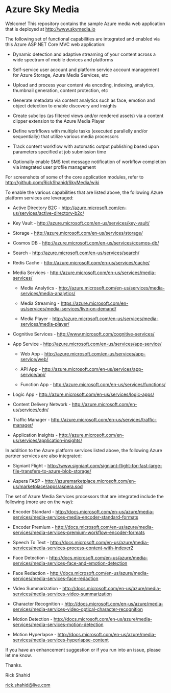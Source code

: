 # Azure Sky Media

Welcome! This repository contains the sample Azure media web application that is deployed at http://www.skymedia.io

The following set of functional capabilities are integrated and enabled via this Azure ASP.NET Core MVC web application:

* Dynamic detection and adaptive streaming of your content across a wide spectrum of mobile devices and platforms

* Self-service user account and platform service account management for Azure Storage, Azure Media Services, etc

* Upload and process your content via encoding, indexing, analytics, thumbnail generation, content protection, etc

* Generate metadata via content analytics such as face, emotion and object detection to enable discovery and insights

* Create subclips (as filtered views and/or rendered assets) via a content clipper extension to the Azure Media Player

* Define workflows with multiple tasks (executed parallelly and/or sequentially) that utilize various media processors

* Track content workflow with automatic output publishing based upon parameters specified at job submission time

* Optionally enable SMS text message notification of workflow completion via integrated user profile management

For screenshots of some of the core application modules, refer to http://github.com/RickShahid/SkyMedia/wiki

To enable the various capabilities that are listed above, the following Azure platform services are leveraged:

* Active Directory B2C - http://azure.microsoft.com/en-us/services/active-directory-b2c/

* Key Vault - http://azure.microsoft.com/en-us/services/key-vault/

* Storage - http://azure.microsoft.com/en-us/services/storage/

* Cosmos DB - http://azure.microsoft.com/en-us/services/cosmos-db/

* Search - http://azure.microsoft.com/en-us/services/search/

* Redis Cache - http://azure.microsoft.com/en-us/services/cache/

* Media Services - http://azure.microsoft.com/en-us/services/media-services/

  * Media Analytics - http://azure.microsoft.com/en-us/services/media-services/media-analytics/
  
  * Media Streaming - https://azure.microsoft.com/en-us/services/media-services/live-on-demand/
  
  * Media Player - http://azure.microsoft.com/en-us/services/media-services/media-player/
  
* Cognitive Services - http://www.microsoft.com/cognitive-services/

* App Service - http://azure.microsoft.com/en-us/services/app-service/

  * Web App - http://azure.microsoft.com/en-us/services/app-service/web/

  * API App - http://azure.microsoft.com/en-us/services/app-service/api/
 
  * Function App - http://azure.microsoft.com/en-us/services/functions/

* Logic App - http://azure.microsoft.com/en-us/services/logic-apps/

* Content Delivery Network - http://azure.microsoft.com/en-us/services/cdn/

* Traffic Manager - http://azure.microsoft.com/en-us/services/traffic-manager/

* Application Insights - http://azure.microsoft.com/en-us/services/application-insights/

In addition to the Azure platform services listed above, the following Azure partner services are also integrated:

* Signiant Flight - http://www.signiant.com/signiant-flight-for-fast-large-file-transfers-to-azure-blob-storage/

* Aspera FASP - http://azuremarketplace.microsoft.com/en-us/marketplace/apps/aspera.sod

The set of Azure Media Services processors that are integrated include the following (more are on the way):

* Encoder Standard - http://docs.microsoft.com/en-us/azure/media-services/media-services-media-encoder-standard-formats

* Encoder Premium - http://docs.microsoft.com/en-us/azure/media-services/media-services-premium-workflow-encoder-formats

* Speech To Text - http://docs.microsoft.com/en-us/azure/media-services/media-services-process-content-with-indexer2

* Face Detection - http://docs.microsoft.com/en-us/azure/media-services/media-services-face-and-emotion-detection

* Face Redaction - http://docs.microsoft.com/en-us/azure/media-services/media-services-face-redaction

* Video Summarization - http://docs.microsoft.com/en-us/azure/media-services/media-services-video-summarization

* Character Recognition - http://docs.microsoft.com/en-us/azure/media-services/media-services-video-optical-character-recognition

* Motion Detection - http://docs.microsoft.com/en-us/azure/media-services/media-services-motion-detection

* Motion Hyperlapse - http://docs.microsoft.com/en-us/azure/media-services/media-services-hyperlapse-content

If you have an enhancement suggestion or if you run into an issue, please let me know.

Thanks.

Rick Shahid

rick.shahid@live.com
